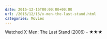 ```yaml
---
date: 2015-12-15T00:00:00+00:00
url: /2015/12/15/x-men-the-last-stand.html
categories: Movies
---
```

Watched X-Men: The Last Stand (2006) - ★★★




